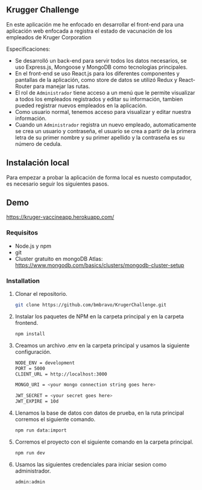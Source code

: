 ## Krugger Challenge

En este aplicación me he enfocado en desarrollar el front-end para una aplicación web enfocada a registra el estado de vacunación de los empleados de Kruger Corporation

Especificaciones:

- Se desarrolló un back-end para servir todos los datos necesarios, se uso Express.js, Mongoose y MongoDB como tecnologias principales.
- En el front-end se uso React.js para los diferentes componentes y pantallas de la aplicación, como store de datos se utilizó Redux y React-Router para manejar las rutas.
- El rol de `Administrador` tiene acceso a un menú que le permite visualizar a todos los empleados registrados y editar su información, tambien pueded registrar nuevos empleados en la aplicación.
- Como usuario normal, tenemos acceso para visualizar y editar nuestra información.
- Cuando un `Administrador` registra un nuevo empleado, automaticamente se crea un usuario y contraseña, el usuario se crea a partir de la primera letra de su primer nombre y su primer apellido y la contraseña es su número de cedula.

## Instalación local

Para empezar a probar la aplicación de forma local es nuesto computador, es necesario seguir los siguientes pasos.

## Demo

https://kruger-vaccineapp.herokuapp.com/

### Requisitos

- Node.js y npm
- git
- Cluster gratuito en mongoDB Atlas: https://www.mongodb.com/basics/clusters/mongodb-cluster-setup

### Installation

1. Clonar el repositorio.
   ```sh
   git clone https://github.com/bmbravo/KrugerChallenge.git
   ```
2. Instalar los paquetes de NPM en la carpeta principal y en la carpeta frontend.
   ```sh
   npm install
   ```
3. Creamos un archivo .env en la carpeta principal y usamos la siguiente configuración.

   ```sh
   NODE_ENV = development
   PORT = 5000
   CLIENT_URL = http://localhost:3000

   MONGO_URI = <your mongo connection string goes here>

   JWT_SECRET = <your secret goes here>
   JWT_EXPIRE = 10d
   ```

4. Llenamos la base de datos con datos de prueba, en la ruta principal corremos el siguiente comando.
   ```sh
   npm run data:import
   ```
5. Corremos el proyecto con el siguiente comando en la carpeta principal.
   ```sh
   npm run dev
   ```
6. Usamos las siguientes credenciales para iniciar sesion como administrador.
   ```sh
   admin:admin
   ```
